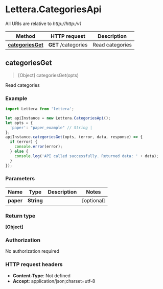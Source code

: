 # Lettera.CategoriesApi

All URIs are relative to *http://http:/v1*

Method | HTTP request | Description
------------- | ------------- | -------------
[**categoriesGet**](CategoriesApi.md#categoriesGet) | **GET** /categories | Read categories



## categoriesGet

> [Object] categoriesGet(opts)

Read categories

### Example

```javascript
import Lettera from 'lettera';

let apiInstance = new Lettera.CategoriesApi();
let opts = {
  'paper': "paper_example" // String | 
};
apiInstance.categoriesGet(opts, (error, data, response) => {
  if (error) {
    console.error(error);
  } else {
    console.log('API called successfully. Returned data: ' + data);
  }
});
```

### Parameters


Name | Type | Description  | Notes
------------- | ------------- | ------------- | -------------
 **paper** | **String**|  | [optional] 

### Return type

**[Object]**

### Authorization

No authorization required

### HTTP request headers

- **Content-Type**: Not defined
- **Accept**: application/json;charset=utf-8

